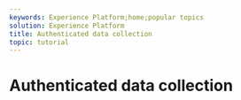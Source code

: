 ```yaml
---
keywords: Experience Platform;home;popular topics
solution: Experience Platform
title: Authenticated data collection
topic: tutorial
---
```


# Authenticated data collection